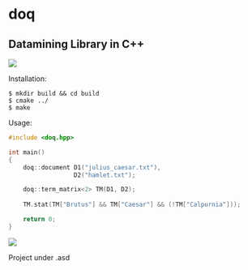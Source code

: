 # doq

## Datamining Library in C++

![](https://cdn.discordapp.com/attachments/617951895386062868/628960765478699018/doq.png)

Installation:
```
$ mkdir build && cd build
$ cmake ../
$ make
```

Usage:
```cpp
#include <doq.hpp>

int main()
{
    doq::document D1("julius_caesar.txt"),
                  D2("hamlet.txt");

    doq::term_matrix<2> TM(D1, D2);
    
    TM.stat(TM["Brutus"] && TM["Caesar"] && (!TM["Calpurnia"]));

    return 0;
}
```

<p>
  <a href="https://discord.gg/FXmq4p2"><img src="https://img.shields.io/badge/discord-join-7289DA.svg?logo=discord&longCache=true&style=flat" /></a>
</p>

Project under .asd